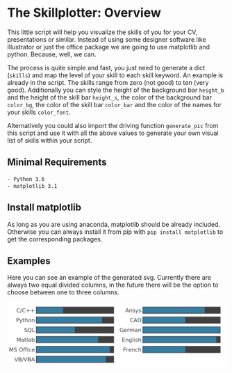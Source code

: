 # The Skillplotter: Overview

This little script will help you visualize the skills of you for your CV, presentations or similar. Instead of using some designer software like Illustrator or just the office package we are going to use matplotlib and python. Because, well, we can.

The process is quite simple and fast, you just need to generate a dict (`skills`) and map the level of your skill to each skill keyword. An example is already in the script. The skills range from zero (not good) to ten (very good). Additionally you can style the height of the background bar `height_b` and the height of the skill bar `height_s`, the color of the background bar `color_bg`, the color of the skill bar `color_bar` and the color of the names for your skills `color_font`.

Alternatively you could also import the driving function `generate_pic` from this script and use it with all the above values to generate your own visual list of skills within your script. 

## Minimal Requirements

```
- Python 3.6
- matplotlib 3.1
```

## Install matplotlib

As long as you are using anaconda, matplotlib should be already included. Otherwise you can always install it from pip with `pip install matplotlib` to get the corresponding packages.

## Examples

Here you can see an example of the generated svg. Currently there are always two equal divided columns, in the future there will be the option to choose between one to three columns.

![skillist](https://github.com/AndreWohnsland/skillplotter/blob/master/skills.png "your skillist")